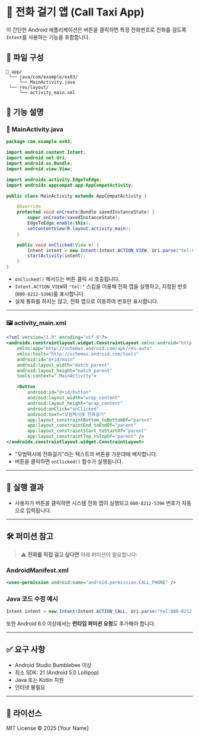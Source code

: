 # 📱 전화 걸기 앱 (Call Taxi App)

이 간단한 Android 애플리케이션은 버튼을 클릭하면 특정 전화번호로 전화를 걸도록 `Intent`를 사용하는 기능을 포함합니다.

## 📂 파일 구성

```
📁 app/
 └── java/com/example/ex03/
     └── MainActivity.java
 └── res/layout/
     └── activity_main.xml
```

## 🔧 기능 설명

### 🧠 MainActivity.java

```java
package com.example.ex03;

import android.content.Intent;
import android.net.Uri;
import android.os.Bundle;
import android.view.View;

import androidx.activity.EdgeToEdge;
import androidx.appcompat.app.AppCompatActivity;

public class MainActivity extends AppCompatActivity {

    @Override
    protected void onCreate(Bundle savedInstanceState) {
        super.onCreate(savedInstanceState);
        EdgeToEdge.enable(this);
        setContentView(R.layout.activity_main);
    }

    public void onClicked(View v) {
        Intent intent = new Intent(Intent.ACTION_VIEW, Uri.parse("tel:080-8212-5396"));
        startActivity(intent);
    }
}
```

- `onClicked()` 메서드는 버튼 클릭 시 호출됩니다.
- `Intent.ACTION_VIEW`와 `"tel:"` 스킴을 이용해 전화 앱을 실행하고, 지정된 번호(`080-8212-5396`)를 표시합니다.
- 실제 통화를 하지는 않고, 전화 앱으로 이동하여 번호만 표시합니다.

---

### 🖼 activity_main.xml

```xml
<?xml version="1.0" encoding="utf-8"?>
<androidx.constraintlayout.widget.ConstraintLayout xmlns:android="http://schemas.android.com/apk/res/android"
    xmlns:app="http://schemas.android.com/apk/res-auto"
    xmlns:tools="http://schemas.android.com/tools"
    android:id="@+id/main"
    android:layout_width="match_parent"
    android:layout_height="match_parent"
    tools:context=".MainActivity">

    <Button
        android:id="@+id/button"
        android:layout_width="wrap_content"
        android:layout_height="wrap_content"
        android:onClick="onClicked"
        android:text="모범택시에 전화걸기"
        app:layout_constraintBottom_toBottomOf="parent"
        app:layout_constraintEnd_toEndOf="parent"
        app:layout_constraintStart_toStartOf="parent"
        app:layout_constraintTop_toTopOf="parent" />
</androidx.constraintlayout.widget.ConstraintLayout>
```

- "모범택시에 전화걸기"라는 텍스트의 버튼을 가운데에 배치합니다.
- 버튼을 클릭하면 `onClicked()` 함수가 실행됩니다.

---

## 🚀 실행 결과

- 사용자가 버튼을 클릭하면 시스템 전화 앱이 실행되고 `080-8212-5396` 번호가 자동으로 입력됩니다.

---

## 🛠️ 퍼미션 참고

> ⚠️ **전화를 직접 걸고 싶다면** 아래 퍼미션이 필요합니다:

### AndroidManifest.xml

```xml
<uses-permission android:name="android.permission.CALL_PHONE" />
```

### Java 코드 수정 예시

```java
Intent intent = new Intent(Intent.ACTION_CALL, Uri.parse("tel:080-8212-5396"));
```

또한 Android 6.0 이상에서는 **런타임 퍼미션 요청**도 추가해야 합니다.

---

## ✅ 요구 사항

- Android Studio Bumblebee 이상
- 최소 SDK: 21 (Android 5.0 Lollipop)
- Java 또는 Kotlin 지원
- 인터넷 불필요

---

## 📄 라이선스

MIT License © 2025 [Your Name]

